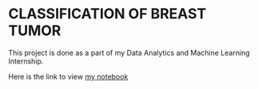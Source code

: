 # CLASSIFICATION OF BREAST TUMOR
 This project is done as a part of my Data Analytics and Machine Learning Internship. 
 
 Here is the link to view [my notebook](https://colab.research.google.com/drive/19ntxnoBWa1Dgmkikz0mpObaPM9AWq_nr#scrollTo=bXthTcxLomXD)
